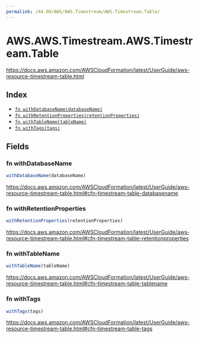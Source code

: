 ```yaml
---
permalink: /44.00/AWS/AWS.Timestream/AWS.Timestream.Table/
---
```


# AWS.AWS.Timestream.AWS.Timestream.Table

https://docs.aws.amazon.com/AWSCloudFormation/latest/UserGuide/aws-resource-timestream-table.html

## Index

* [`fn withDatabaseName(databaseName)`](#fn-withdatabasename)
* [`fn withRetentionProperties(retentionProperties)`](#fn-withretentionproperties)
* [`fn withTableName(tableName)`](#fn-withtablename)
* [`fn withTags(tags)`](#fn-withtags)

## Fields

### fn withDatabaseName

```ts
withDatabaseName(databaseName)
```

https://docs.aws.amazon.com/AWSCloudFormation/latest/UserGuide/aws-resource-timestream-table.html#cfn-timestream-table-databasename

### fn withRetentionProperties

```ts
withRetentionProperties(retentionProperties)
```

https://docs.aws.amazon.com/AWSCloudFormation/latest/UserGuide/aws-resource-timestream-table.html#cfn-timestream-table-retentionproperties

### fn withTableName

```ts
withTableName(tableName)
```

https://docs.aws.amazon.com/AWSCloudFormation/latest/UserGuide/aws-resource-timestream-table.html#cfn-timestream-table-tablename

### fn withTags

```ts
withTags(tags)
```

https://docs.aws.amazon.com/AWSCloudFormation/latest/UserGuide/aws-resource-timestream-table.html#cfn-timestream-table-tags